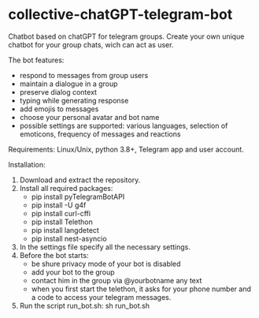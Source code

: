 # collective-chatGPT-telegram-bot
Сhatbot based on chatGPT for telegram groups. 
Сreate your own unique chatbot for your group chats, wich can act as user.

The bot features:
- respond to messages from group users
- maintain a dialogue in a group
- preserve dialog context
- typing while generating response
- add emojis to messages
- choose your personal avatar and bot name
- possible settings are supported: various languages, selection of emoticons, frequency of messages and reactions

Requirements: Linux/Unix, python 3.8+, Telegram app and user account.

Installation:
1. Download and extract the repository.
2. Install all required packages:
   - pip install pyTelegramBotAPI
   - pip install -U g4f
   - pip install curl-cffi
   - pip install Telethon
   - pip install langdetect
   - pip install nest-asyncio
4. In the settings file specify all the necessary settings.
5. Before the bot starts:
   - be shure privacy mode of your bot is disabled
   - add your bot to the group
   - contact him in the group via @yourbotname any text
   - when you first start the telethon, it asks for your phone number and a code to access your telegram messages.
7. Run the script run_bot.sh:
   sh run_bot.sh
